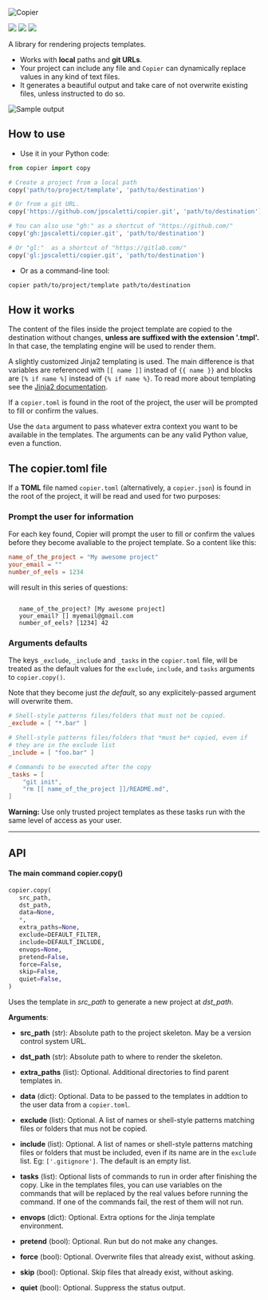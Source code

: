 ![Copier](https://github.com/jpscaletti/copier/raw/master/copier-logotype.png)

[![](https://travis-ci.org/jpscaletti/copier.svg?branch=master)](https://travis-ci.org/jpscaletti/copier/) [![](https://img.shields.io/pypi/v/copier.svg)](https://pypi.python.org/pypi/copier) [![](https://img.shields.io/pypi/pyversions/copier.svg)](https://pypi.python.org/pypi/copier)

A library for rendering projects templates.

* Works with **local** paths and **git URLs**.
* Your project can include any file and `Copier` can dynamically replace values in any kind of text files.
* It generates a beautiful output and take care of not overwrite existing files, unless instructed to do so.

![Sample output](https://github.com/jpscaletti/copier/raw/master/copier-output.png)


## How to use

- Use it in your Python code:

```python
from copier import copy

# Create a project from a local path
copy('path/to/project/template', 'path/to/destination')

# Or from a git URL.
copy('https://github.com/jpscaletti/copier.git', 'path/to/destination')

# You can also use "gh:" as a shortcut of "https://github.com/"
copy('gh:jpscaletti/copier.git', 'path/to/destination')

# Or "gl:"  as a shortcut of "https://gitlab.com/"
copy('gl:jpscaletti/copier.git', 'path/to/destination')
```

- Or as a command-line tool:

```bash
copier path/to/project/template path/to/destination
```


## How it works

The content of the files inside the project template are copied to the destination
without changes, **unless are suffixed with the extension '.tmpl'.**
In that case, the templating engine will be used to render them.

A slightly customized Jinja2 templating is used. The main difference is
that variables are referenced with ``[[ name ]]`` instead of
``{{ name }}`` and blocks are ``[% if name %]`` instead of
``{% if name %}``. To read more about templating see the [Jinja2
documentation](http://jinja.pocoo.org/docs>).

If a `copier.toml` is found in the root of the project, the user will be prompted to
fill or confirm the values.

Use the `data` argument to pass whatever extra context you want to be available
in the templates. The arguments can be any valid Python value, even a
function.


## The copier.toml file

If a **TOML** file named `copier.toml` (alternatively, a `copier.json`) is found in the root
of the project, it will be read and used for two purposes:

### Prompt the user for information

For each key found, Copier will prompt the user to fill or confirm the values before
they become avaliable to the project template. So a content like this:

```toml
name_of_the_project = "My awesome project"
your_email = ""
number_of_eels = 1234
```

will result in this series of questions:

```shell

   name_of_the_project? [My awesome project]
   your_email? [] myemail@gmail.com
   number_of_eels? [1234] 42
```

### Arguments defaults

The keys `_exclude`, `_include` and `_tasks` in the `copier.toml` file, will be treated
as the default values for the `exclude`, `include`, and `tasks` arguments to
`copier.copy()`.

Note that they become just *the default*, so any explicitely-passed argument will
overwrite them.

```toml
# Shell-style patterns files/folders that must not be copied.
_exclude = [ "*.bar" ]

# Shell-style patterns files/folders that *must be* copied, even if
# they are in the exclude list
_include = [ "foo.bar" ]

# Commands to be executed after the copy
_tasks = [
    "git init",
    "rm [[ name_of_the_project ]]/README.md",
]
```

**Warning:** Use only trusted project templates as these tasks
run with the same level of access as your user.

---

## API

#### The main command **copier.copy()**

```py
copier.copy(
   src_path, 
   dst_path,
   data=None,
   *,
   extra_paths=None,
   exclude=DEFAULT_FILTER,
   include=DEFAULT_INCLUDE,
   envops=None,
   pretend=False,
   force=False,
   skip=False,
   quiet=False,
)
```

Uses the template in *src_path* to generate a new project at *dst_path*.

**Arguments**:

- **src_path** (str):
    Absolute path to the project skeleton. May be a version control system URL.

- **dst_path** (str):
    Absolute path to where to render the skeleton.

- **extra_paths** (list):
    Optional. Additional directories to find parent templates in.

- **data** (dict):
    Optional. Data to be passed to the templates in addtion to the user data from
    a `copier.toml`.

- **exclude** (list):
    Optional. A list of names or shell-style patterns matching files or folders
    that mus not be copied.

- **include** (list):
    Optional. A list of names or shell-style patterns matching files or folders that
    must be included, even if its name are in the `exclude` list.
    Eg: `['.gitignore']`. The default is an empty list.

- **tasks** (list):
    Optional lists of commands to run in order after finishing the copy.
    Like in the templates files, you can use variables on the commands that will
    be replaced by the real values before running the command.
    If one of the commands fail, the rest of them will not run.

- **envops** (dict):
    Optional. Extra options for the Jinja template environment.

- **pretend** (bool):
    Optional. Run but do not make any changes.

- **force** (bool):
    Optional. Overwrite files that already exist, without asking.

- **skip** (bool):
    Optional. Skip files that already exist, without asking.

- **quiet** (bool):
    Optional. Suppress the status output.
